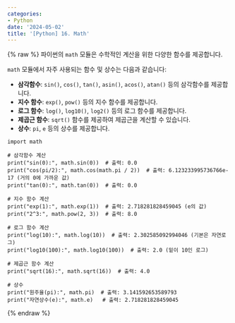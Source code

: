 ```yaml
---
categories:
- Python
date: '2024-05-02'
title: '[Python] 16. Math'
---
```


{% raw %}
파이썬의 `math` 모듈은 수학적인 계산을 위한 다양한 함수를 제공합니다.

`math` 모듈에서 자주 사용되는 함수 및 상수는 다음과 같습니다:
- **삼각함수**: `sin()`, `cos()`, `tan()`, `asin()`, `acos()`, `atan()` 등의 삼각함수를 제공합니다.
- **지수 함수**: `exp()`, `pow()` 등의 지수 함수를 제공합니다.
- **로그 함수**: `log()`, `log10()`, `log2()` 등의 로그 함수를 제공합니다.
- **제곱근 함수**: `sqrt()` 함수를 제공하여 제곱근을 계산할 수 있습니다.
- **상수**: `pi`, `e` 등의 상수를 제공합니다.

```
import math

# 삼각함수 계산
print("sin(0):", math.sin(0))  # 출력: 0.0
print("cos(pi/2):", math.cos(math.pi / 2))  # 출력: 6.123233995736766e-17 (거의 0에 가까운 값)
print("tan(0):", math.tan(0))  # 출력: 0.0

# 지수 함수 계산
print("exp(1):", math.exp(1))  # 출력: 2.718281828459045 (e의 값)
print("2^3:", math.pow(2, 3))  # 출력: 8.0

# 로그 함수 계산
print("log(10):", math.log(10))  # 출력: 2.302585092994046 (기본은 자연로그)
print("log10(100):", math.log10(100))  # 출력: 2.0 (밑이 10인 로그)

# 제곱근 함수 계산
print("sqrt(16):", math.sqrt(16))  # 출력: 4.0

# 상수
print("원주율(pi):", math.pi)  # 출력: 3.141592653589793
print("자연상수(e):", math.e)   # 출력: 2.718281828459045
```
{% endraw %}